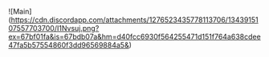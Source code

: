 ![Main] (https://cdn.discordapp.com/attachments/1276523435778113706/1343915107557703700/I1Nvsuj.png?ex=67bf01fa&is=67bdb07a&hm=d40fcc6930f564255471d151f764a638cdee47fa5b57554860f3dd96569884a5&)
